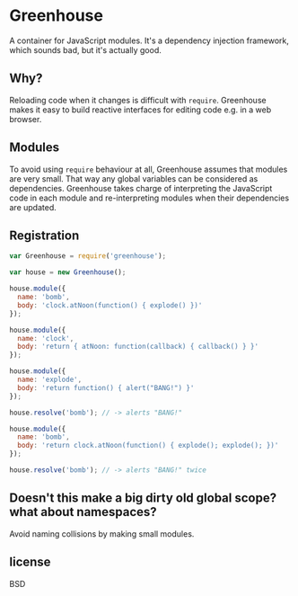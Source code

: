 # Greenhouse

A container for JavaScript modules. It's a dependency injection framework,
which sounds bad, but it's actually good.

## Why?

Reloading code when it changes is difficult with `require`. Greenhouse makes it
easy to build reactive interfaces for editing code e.g. in a web browser.

## Modules

To avoid using `require` behaviour at all, Greenhouse assumes that modules are
very small. That way any global variables can be considered as dependencies.
Greenhouse takes charge of interpreting the JavaScript code in each module and
re-interpreting modules when their dependencies are updated.

## Registration

```JavaScript
var Greenhouse = require('greenhouse');

var house = new Greenhouse();

house.module({
  name: 'bomb',
  body: 'clock.atNoon(function() { explode() })'
});

house.module({
  name: 'clock',
  body: 'return { atNoon: function(callback) { callback() } }'
});

house.module({
  name: 'explode',
  body: 'return function() { alert("BANG!") }'
});

house.resolve('bomb'); // -> alerts "BANG!"

house.module({
  name: 'bomb',
  body: 'return clock.atNoon(function() { explode(); explode(); })'
});

house.resolve('bomb'); // -> alerts "BANG!" twice

```

## Doesn't this make a big dirty old global scope? what about namespaces?

Avoid naming collisions by making small modules.

## license

BSD
